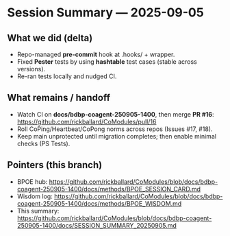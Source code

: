 # Session Summary — 2025-09-05

## What we did (delta)
- Repo-managed **pre-commit** hook at .hooks/ + wrapper.
- Fixed **Pester** tests by using **hashtable** test cases (stable across versions).
- Re-ran tests locally and nudged CI.

## What remains / handoff
- Watch CI on **docs/bdbp-coagent-250905-1400**, then merge **PR #16**: https://github.com/rickballard/CoModules/pull/16
- Roll CoPing/Heartbeat/CoPong norms across repos (Issues #17, #18).
- Keep main unprotected until migration completes; then enable minimal checks (PS Tests).

## Pointers (this branch)
- BPOE hub: https://github.com/rickballard/CoModules/blob/docs/bdbp-coagent-250905-1400/docs/methods/BPOE_SESSION_CARD.md
- Wisdom log: https://github.com/rickballard/CoModules/blob/docs/bdbp-coagent-250905-1400/docs/methods/BPOE_WISDOM.md
- This summary: https://github.com/rickballard/CoModules/blob/docs/bdbp-coagent-250905-1400/docs/SESSION_SUMMARY_20250905.md

